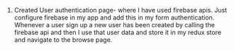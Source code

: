 1. Created User authentication page- where I have used firebase apis.
Just configure firebase in my app and add this in my form authentication.
Whenever a user sign up a new user has been created by calling the firebase api and then I use that user data and store it in my redux store and navigate to the browse page.
